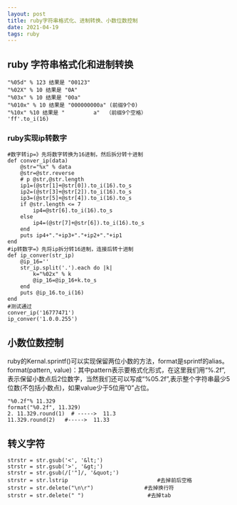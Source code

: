 ```yaml
---
layout: post
title: ruby字符串格式化、进制转换、小数位数控制
date: 2021-04-19
tags: ruby
---
```

## ruby 字符串格式化和进制转换
```
"%05d" % 123 结果是 "00123"
"%02X" % 10 结果是 "0A"
"%03x" % 10 结果是 "00a"
"%010x" % 10 结果是 "000000000a" (前缀9个0)
"%10x" %10 结果是 "         a"  （前缀9个空格）
'ff'.to_i(16)
```
### ruby实现ip转数字
```
#数字转ip=》先将数字转换为16进制，然后拆分转十进制
def conver_ip(data)
    @str="%x" % data
    @str=@str.reverse
    # p @str,@str.length
    ip1=(@str[1]+@str[0]).to_i(16).to_s
    ip2=(@str[3]+@str[2]).to_i(16).to_s
    ip3=(@str[5]+@str[4]).to_i(16).to_s
    if @str.length <= 7
        ip4=@str[6].to_i(16).to_s
    else 
        ip4=(@str[7]+@str[6]).to_i(16).to_s
    end
    puts ip4+"."+ip3+"."+ip2+"."+ip1
end
#ip转数字=》先将ip拆分转16进制，连接后转十进制
def ip_conver(str_ip)
    @ip_16=''
    str_ip.split('.').each do |k|
        k="%02x" % k
        @ip_16=@ip_16+k.to_s
    end
    puts @ip_16.to_i(16)
end
#测试通过
conver_ip('16777471')
ip_conver('1.0.0.255')
```

## 小数位数控制

ruby的Kernal.sprintf()可以实现保留两位小数的方法，format是sprintf的alias。format(pattern, value)：其中pattern表示要格式化形式，在这里我们用“%.2f”,表示保留小数点后2位数字，当然我们还可以写成“%05.2f”,表示整个字符串最少5位数(不包括小数点)，如果value少于5位用”0”占位。
```
"%0.2f"% 11.329    
format("%0.2f", 11.329)    
2. 11.329.round(1)  # ----->  11.3      
11.329.round(2)   #----->  11.33
```
## 转义字符
```
strstr = str.gsub('<', '&lt;')  
strstr = str.gsub('>', '&gt;')  
strstr = str.gsub(/['"]/, '&quot;')  
strstr = str.lstrip                            #去掉前后空格  
strstr = str.delete("\n\r")                #去掉换行符  
strstr = str.delete(" ")                    #去掉tab
```

